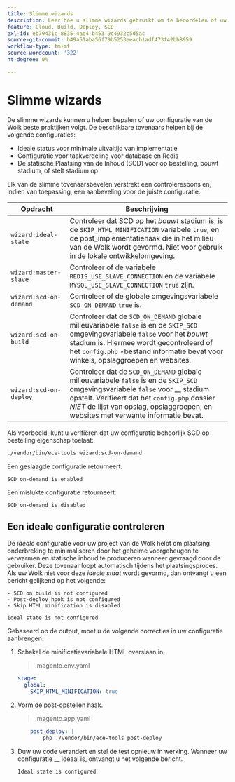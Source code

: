 ```yaml
---
title: Slimme wizards
description: Leer hoe u slimme wizards gebruikt om te beoordelen of uw Adobe Commerce on cloud Infrastructure-project de best practices voor implementatie volgt.
feature: Cloud, Build, Deploy, SCD
exl-id: eb79431c-8835-4ae4-b453-9c4932c5d5ac
source-git-commit: b49a51aba56f79b5253eeacb1adf473f42bb8959
workflow-type: tm+mt
source-wordcount: '322'
ht-degree: 0%

---
```


# Slimme wizards

De slimme wizards kunnen u helpen bepalen of uw configuratie van de Wolk beste praktijken volgt. De beschikbare tovenaars helpen bij de volgende configuraties:

- Ideale status voor minimale uitvaltijd van implementatie
- Configuratie voor taakverdeling voor database en Redis
- De statische Plaatsing van de Inhoud (SCD) voor op bestelling, bouwt stadium, of stelt stadium op

Elk van de slimme tovenaarsbevelen verstrekt een controlerespons en, indien van toepassing, een aanbeveling voor de juiste configuratie.

| Opdracht | Beschrijving |
| ------- | ------------|
| `wizard:ideal-state` | Controleer dat SCD op het _bouwt_ stadium is, is de `SKIP_HTML_MINIFICATION` variabele `true`, en de post_implementatiehaak die in het milieu van de Wolk wordt gevormd. Niet voor gebruik in de lokale ontwikkelomgeving. |
| `wizard:master-slave` | Controleer of de variabele `REDIS_USE_SLAVE_CONNECTION` en de variabele `MYSQL_USE_SLAVE_CONNECTION` `true` zijn. |
| `wizard:scd-on-demand` | Controleer of de globale omgevingsvariabele `SCD_ON_DEMAND` `true` is. |
| `wizard:scd-on-build` | Controleer dat de `SCD_ON_DEMAND` globale milieuvariabele `false` is en de `SKIP_SCD` omgevingsvariabele `false` voor het _bouwt_ stadium is. Hiermee wordt gecontroleerd of het `config.php` -bestand informatie bevat voor winkels, opslaggroepen en websites. |
| `wizard:scd-on-deploy` | Controleer dat de `SCD_ON_DEMAND` globale milieuvariabele `false` is en de `SKIP_SCD` omgevingsvariabele `false` voor __ stadium opstelt. Verifieert dat het `config.php` dossier _NIET_ de lijst van opslag, opslaggroepen, en websites met verwante informatie bevat. |

Als voorbeeld, kunt u verifiëren dat uw configuratie behoorlijk SCD op bestelling eigenschap toelaat:

```bash
./vendor/bin/ece-tools wizard:scd-on-demand
```

Een geslaagde configuratie retourneert:

```
SCD on-demand is enabled
```

Een mislukte configuratie retourneert:

```
SCD on-demand is disabled
```

## Een ideale configuratie controleren

De _ideale_ configuratie voor uw project van de Wolk helpt om plaatsing onderbreking te minimaliseren door het geheime voorgeheugen te verwarmen en statische inhoud te produceren wanneer gevraagd door de gebruiker. Deze tovenaar loopt automatisch tijdens het plaatsingsproces. Als uw Wolk niet voor deze _ideale staat_ wordt gevormd, dan ontvangt u een bericht gelijkend op het volgende:

```
- SCD on build is not configured
- Post-deploy hook is not configured
- Skip HTML minification is disabled

Ideal state is not configured
```

Gebaseerd op de output, moet u de volgende correcties in uw configuratie aanbrengen:

1. Schakel de minificatievariabele HTML overslaan in.

   > .magento.env.yaml

   ```yaml
   stage:
     global:
       SKIP_HTML_MINIFICATION: true
   ```

1. Vorm de post-opstellen haak.

   > .magento.app.yaml

   ```yaml
       post_deploy: |
           php ./vendor/bin/ece-tools post-deploy
   ```

1. Duw uw code verandert en stel de test opnieuw in werking. Wanneer uw configuratie __ ideaal is, ontvangt u het volgende bericht.

   ```
   Ideal state is configured
   ```
